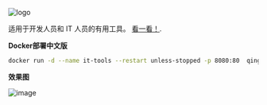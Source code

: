![logo](.github/logo.png)

适用于开发人员和 IT 人员的有用工具。 [看一看！](https://it-tools.tech).



**Docker部署中文版**

```sh
docker run -d --name it-tools --restart unless-stopped -p 8080:80  qingfeng2336/it-tools:latest
```

**效果图**

![image](https://github.com/King0420/it-tools/assets/104044278/26d1d3b0-7ce7-43fb-ab78-37c4111ceb86)


